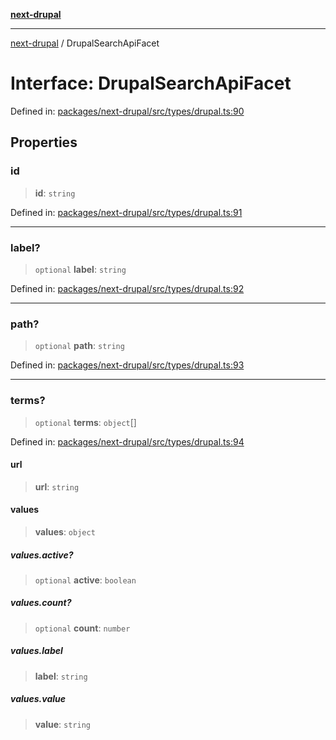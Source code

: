 [**next-drupal**](../README.md)

---

[next-drupal](../globals.md) / DrupalSearchApiFacet

# Interface: DrupalSearchApiFacet

Defined in: [packages/next-drupal/src/types/drupal.ts:90](https://github.com/chapter-three/next-drupal/blob/e9ce3be1c38aebdcd2cc8c7ae8d8fa2dab7f46bf/packages/next-drupal/src/types/drupal.ts#L90)

## Properties

### id

> **id**: `string`

Defined in: [packages/next-drupal/src/types/drupal.ts:91](https://github.com/chapter-three/next-drupal/blob/e9ce3be1c38aebdcd2cc8c7ae8d8fa2dab7f46bf/packages/next-drupal/src/types/drupal.ts#L91)

---

### label?

> `optional` **label**: `string`

Defined in: [packages/next-drupal/src/types/drupal.ts:92](https://github.com/chapter-three/next-drupal/blob/e9ce3be1c38aebdcd2cc8c7ae8d8fa2dab7f46bf/packages/next-drupal/src/types/drupal.ts#L92)

---

### path?

> `optional` **path**: `string`

Defined in: [packages/next-drupal/src/types/drupal.ts:93](https://github.com/chapter-three/next-drupal/blob/e9ce3be1c38aebdcd2cc8c7ae8d8fa2dab7f46bf/packages/next-drupal/src/types/drupal.ts#L93)

---

### terms?

> `optional` **terms**: `object`[]

Defined in: [packages/next-drupal/src/types/drupal.ts:94](https://github.com/chapter-three/next-drupal/blob/e9ce3be1c38aebdcd2cc8c7ae8d8fa2dab7f46bf/packages/next-drupal/src/types/drupal.ts#L94)

#### url

> **url**: `string`

#### values

> **values**: `object`

##### values.active?

> `optional` **active**: `boolean`

##### values.count?

> `optional` **count**: `number`

##### values.label

> **label**: `string`

##### values.value

> **value**: `string`
